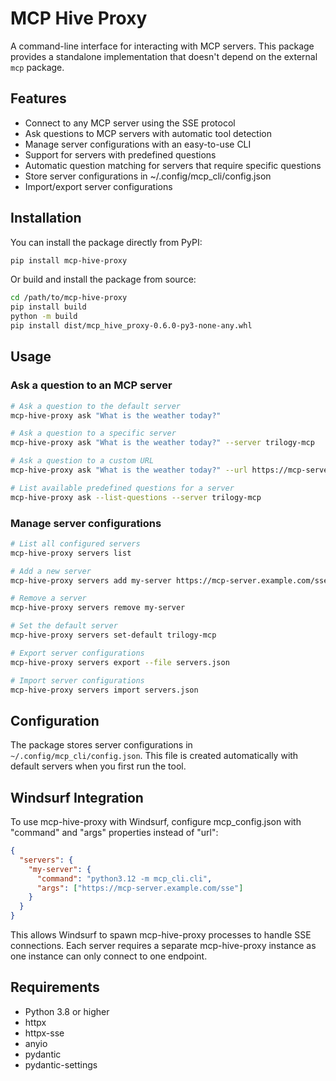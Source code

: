# MCP Hive Proxy

A command-line interface for interacting with MCP servers. This package provides a standalone implementation that doesn't depend on the external `mcp` package.

## Features

- Connect to any MCP server using the SSE protocol
- Ask questions to MCP servers with automatic tool detection
- Manage server configurations with an easy-to-use CLI
- Support for servers with predefined questions
- Automatic question matching for servers that require specific questions
- Store server configurations in ~/.config/mcp_cli/config.json
- Import/export server configurations

## Installation

You can install the package directly from PyPI:

```bash
pip install mcp-hive-proxy
```

Or build and install the package from source:

```bash
cd /path/to/mcp-hive-proxy
pip install build
python -m build
pip install dist/mcp_hive_proxy-0.6.0-py3-none-any.whl
```

## Usage

### Ask a question to an MCP server

```bash
# Ask a question to the default server
mcp-hive-proxy ask "What is the weather today?"

# Ask a question to a specific server
mcp-hive-proxy ask "What is the weather today?" --server trilogy-mcp

# Ask a question to a custom URL
mcp-hive-proxy ask "What is the weather today?" --url https://mcp-server.example.com/sse

# List available predefined questions for a server
mcp-hive-proxy ask --list-questions --server trilogy-mcp
```

### Manage server configurations

```bash
# List all configured servers
mcp-hive-proxy servers list

# Add a new server
mcp-hive-proxy servers add my-server https://mcp-server.example.com/sse

# Remove a server
mcp-hive-proxy servers remove my-server

# Set the default server
mcp-hive-proxy servers set-default trilogy-mcp

# Export server configurations
mcp-hive-proxy servers export --file servers.json

# Import server configurations
mcp-hive-proxy servers import servers.json
```

## Configuration

The package stores server configurations in `~/.config/mcp_cli/config.json`. This file is created automatically with default servers when you first run the tool.

## Windsurf Integration

To use mcp-hive-proxy with Windsurf, configure mcp_config.json with "command" and "args" properties instead of "url":

```json
{
  "servers": {
    "my-server": {
      "command": "python3.12 -m mcp_cli.cli",
      "args": ["https://mcp-server.example.com/sse"]
    }
  }
}
```

This allows Windsurf to spawn mcp-hive-proxy processes to handle SSE connections. Each server requires a separate mcp-hive-proxy instance as one instance can only connect to one endpoint.

## Requirements

- Python 3.8 or higher
- httpx
- httpx-sse
- anyio
- pydantic
- pydantic-settings
